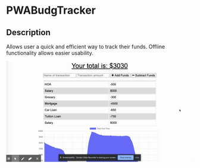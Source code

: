 # PWABudgTracker

## Description

Allows user a quick and efficient way to track their funds. Offline functionality allows easier usability.

![App Homepage](https://github.com/ojc011/PWABudgTracker/blob/main/images/budget-tracker1.jpg)
